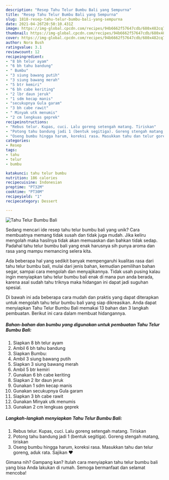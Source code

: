 ```yaml
---
description: "Resep Tahu Telur Bumbu Bali yang Sempurna"
title: "Resep Tahu Telur Bumbu Bali yang Sempurna"
slug: 1818-resep-tahu-telur-bumbu-bali-yang-sempurna
date: 2021-04-26T20:50:10.431Z
image: https://img-global.cpcdn.com/recipes/94b6662f57647cdb/680x482cq70/tahu-telur-bumbu-bali-foto-resep-utama.jpg
thumbnail: https://img-global.cpcdn.com/recipes/94b6662f57647cdb/680x482cq70/tahu-telur-bumbu-bali-foto-resep-utama.jpg
cover: https://img-global.cpcdn.com/recipes/94b6662f57647cdb/680x482cq70/tahu-telur-bumbu-bali-foto-resep-utama.jpg
author: Nora Bush
ratingvalue: 3.1
reviewcount: 12
recipeingredient:
- "8 bh telur ayam"
- "6 bh tahu bandung"
- " Bumbu"
- "3 siung bawang putih"
- "3 siung bawang merah"
- "5 btr kemiri"
- "6 bh cabe keriting"
- "2 lbr daun jeruk"
- "1 sdm kecap manis"
- "secukupnya Gula garam"
- "3 bh cabe rawit"
- " Minyak utk menumis"
- "2 cm lengkuas geprek"
recipeinstructions:
- "Rebus telur. Kupas, cuci. Lalu goreng setengah matang. Tiriskan"
- "Potong tahu bandung jadi 1 (bentuk segitiga). Goreng stengah matang, tiriskan"
- "Oseng bumbu hingga harum, koreksi rasa. Masukkan tahu dan telur goreng, aduk rata. Sajikan ❤"
categories:
- Resep
tags:
- tahu
- telur
- bumbu

katakunci: tahu telur bumbu 
nutrition: 186 calories
recipecuisine: Indonesian
preptime: "PT32M"
cooktime: "PT30M"
recipeyield: "1"
recipecategory: Dessert

---
```



![Tahu Telur Bumbu Bali](https://img-global.cpcdn.com/recipes/94b6662f57647cdb/680x482cq70/tahu-telur-bumbu-bali-foto-resep-utama.jpg)

Sedang mencari ide resep tahu telur bumbu bali yang unik? Cara membuatnya memang tidak susah dan tidak juga mudah. Jika keliru mengolah maka hasilnya tidak akan memuaskan dan bahkan tidak sedap. Padahal tahu telur bumbu bali yang enak harusnya sih punya aroma dan rasa yang mampu memancing selera kita.

Ada beberapa hal yang sedikit banyak mempengaruhi kualitas rasa dari tahu telur bumbu bali, mulai dari jenis bahan, kemudian pemilihan bahan segar, sampai cara mengolah dan menyajikannya. Tidak usah pusing kalau ingin menyiapkan tahu telur bumbu bali enak di mana pun anda berada, karena asal sudah tahu triknya maka hidangan ini dapat jadi suguhan spesial.




Di bawah ini ada beberapa cara mudah dan praktis yang dapat diterapkan untuk mengolah tahu telur bumbu bali yang siap dikreasikan. Anda dapat menyiapkan Tahu Telur Bumbu Bali memakai 13 bahan dan 3 langkah pembuatan. Berikut ini cara dalam membuat hidangannya.

<!--inarticleads1-->

##### Bahan-bahan dan bumbu yang digunakan untuk pembuatan Tahu Telur Bumbu Bali:

1. Siapkan 8 bh telur ayam
1. Ambil 6 bh tahu bandung
1. Siapkan  Bumbu:
1. Ambil 3 siung bawang putih
1. Siapkan 3 siung bawang merah
1. Ambil 5 btr kemiri
1. Gunakan 6 bh cabe keriting
1. Siapkan 2 lbr daun jeruk
1. Gunakan 1 sdm kecap manis
1. Gunakan secukupnya Gula garam
1. Siapkan 3 bh cabe rawit
1. Gunakan  Minyak utk menumis
1. Gunakan 2 cm lengkuas geprek




<!--inarticleads2-->

##### Langkah-langkah menyiapkan Tahu Telur Bumbu Bali:

1. Rebus telur. Kupas, cuci. Lalu goreng setengah matang. Tiriskan
1. Potong tahu bandung jadi 1 (bentuk segitiga). Goreng stengah matang, tiriskan
1. Oseng bumbu hingga harum, koreksi rasa. Masukkan tahu dan telur goreng, aduk rata. Sajikan ❤




Gimana nih? Gampang kan? Itulah cara menyiapkan tahu telur bumbu bali yang bisa Anda lakukan di rumah. Semoga bermanfaat dan selamat mencoba!

